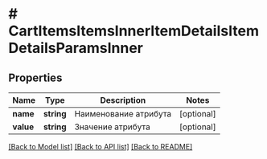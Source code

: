 # # CartItemsItemsInnerItemDetailsItemDetailsParamsInner

## Properties

Name | Type | Description | Notes
------------ | ------------- | ------------- | -------------
**name** | **string** | Наименование атрибута | [optional]
**value** | **string** | Значение атрибута | [optional]

[[Back to Model list]](../../README.md#models) [[Back to API list]](../../README.md#endpoints) [[Back to README]](../../README.md)
